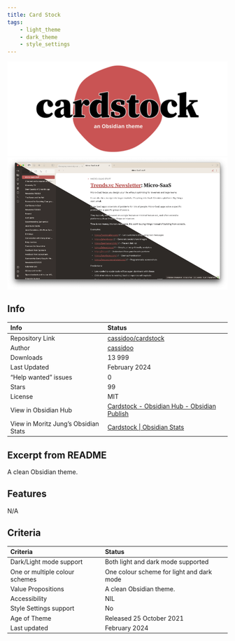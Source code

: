 ```yaml
---
title: Card Stock
tags:
    - light_theme
    - dark_theme
    - style_settings
---
```


<img src="https://raw.githubusercontent.com/cassidoo/cardstock/a5b8d0d78c8feaef34c6b35ea40afc2319943249/logo.svg">

<img src="https://raw.githubusercontent.com/cassidoo/cardstock/refs/heads/main/screenshot.png">

## Info
| Info | Status |
| :--- | :--- |
| Repository Link | [cassidoo/cardstock](https://github.com/cassidoo/cardstock) |
| Author | [cassidoo](https://github.com/cassidoo) |
| Downloads | 13 999 |
| Last Updated | February 2024 |
| “Help wanted” issues | 0 |
| Stars | 99 |
| License | MIT |
| View in Obsidian Hub | [Cardstock \- Obsidian Hub \- Obsidian Publish](https://publish.obsidian.md/hub/02+-+Community+Expansions/02.05+All+Community+Expansions/Themes/Cardstock) |
| View in Moritz Jung’s Obsidian Stats | [Cardstock \| Obsidian Stats](https://www.moritzjung.dev/obsidian-stats/themes/cardstock/) |

## Excerpt from README
A clean Obsidian theme.

## Features
N/A

## Criteria
| Criteria | Status | 
| :--- | :--- | 
| Dark/Light mode support | Both light and dark mode supported | 
| One or multiple colour schemes | One colour scheme for light and dark mode | 
| Value Propositions | A clean Obsidian theme. |
| Accessibility | NIL | 
| Style Settings support | No | 
| Age of Theme | Released 25 October 2021 | 
| Last updated | February 2024 | 